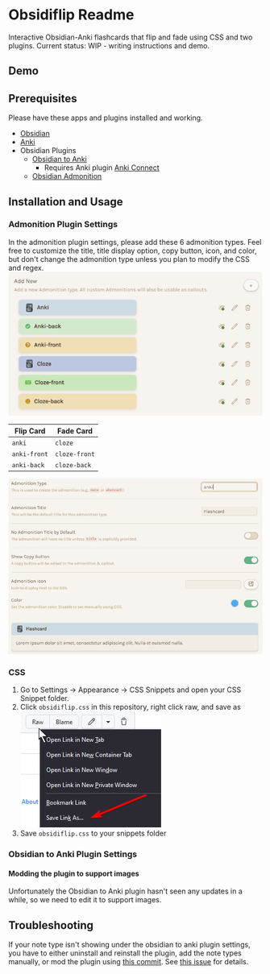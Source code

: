 # Obsidiflip Readme

Interactive Obsidian-Anki flashcards that flip and fade using CSS and two plugins.
Current status: WIP - writing instructions and demo.

## Demo

## Prerequisites

Please have these apps and plugins installed and working.
- [Obsidian](https://obsidian.md/)
- [Anki](https://apps.ankiweb.net/)
- Obsidian Plugins
	- [Obsidian to Anki](https://github.com/Pseudonium/Obsidian_to_Anki)
		- Requires Anki plugin [Anki Connect](https://ankiweb.net/shared/info/2055492159)
	- [Obsidian Admonition](https://github.com/valentine195/obsidian-admonition)

## Installation and Usage

### Admonition Plugin Settings

In the admonition plugin settings, please add these 6 admonition types. Feel free to customize the title, title display option, copy button, icon, and color, but don't change the admonition type unless you plan to modify the CSS and regex.
![obsidiflip_admonition-types.png](assets/obsidiflip_admonition-types.png)

| Flip Card    | Fade Card     |
| ------------ | ------------- |
| `anki`       | `cloze`       |
| `anki-front` | `cloze-front` |
| `anki-back`  | `cloze-back`  |


![obsidiflip_admonition-type-settings.png](assets/obsidiflip_admonition-type-settings.png)

### CSS

1. Go to Settings -> Appearance -> CSS Snippets and open your CSS Snippet folder.
2. Click `obsidiflip.css` in this repository, right click raw, and save as
![save-github-single-file.png](assets/save-github-single-file.png)
3. Save `obsidiflip.css` to your snippets folder

### Obsidian to Anki Plugin Settings

#### Modding the plugin to support images

Unfortunately the Obsidian to Anki plugin hasn't seen any updates in a while, so we need to edit it to support images.

## Troubleshooting


If your note type isn't showing under the obsidian to anki plugin settings, you have to either uninstall and reinstall the plugin, add the note types manually, or mod the plugin using [this commit](https://github.com/Pseudonium/Obsidian_to_Anki/pull/301). See [this issue](https://github.com/Pseudonium/Obsidian_to_Anki/issues/252) for details.